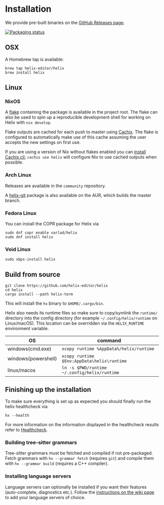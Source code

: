 # Installation

We provide pre-built binaries on the [GitHub Releases page](https://github.com/helix-editor/helix/releases).

[![Packaging status](https://repology.org/badge/vertical-allrepos/helix.svg)](https://repology.org/project/helix/versions)

## OSX

A Homebrew tap is available:

```
brew tap helix-editor/helix
brew install helix
```

## Linux

### NixOS

A [flake](https://nixos.wiki/wiki/Flakes) containing the package is available in
the project root. The flake can also be used to spin up a reproducible development
shell for working on Helix with `nix develop`.

Flake outputs are cached for each push to master using
[Cachix](https://www.cachix.org/). The flake is configured to
automatically make use of this cache assuming the user accepts
the new settings on first use.

If you are using a version of Nix without flakes enabled you can
[install Cachix cli](https://docs.cachix.org/installation); `cachix use helix` will
configure Nix to use cached outputs when possible.

### Arch Linux

Releases are available in the `community` repository.

A [helix-git](https://aur.archlinux.org/packages/helix-git/) package is also available on the AUR, which builds the master branch.

### Fedora Linux

You can install the COPR package for Helix via

```
sudo dnf copr enable varlad/helix
sudo dnf install helix
```

### Void Linux

```
sudo xbps-install helix
```

## Build from source

```
git clone https://github.com/helix-editor/helix
cd helix
cargo install --path helix-term
```

This will install the `hx` binary to `$HOME/.cargo/bin`.

Helix also needs its runtime files so make sure to copy/symlink the `runtime/` directory into the
config directory (for example `~/.config/helix/runtime` on Linux/macOS). This location can be overridden
via the `HELIX_RUNTIME` environment variable.

| OS                  | command                                      |
|---------------------|----------------------------------------------|
| windows(cmd.exe)    | `xcopy runtime %AppData%/helix/runtime`      |
| windows(powershell) | `xcopy runtime $Env:AppData\helix\runtime`   |
| linux/macos         | `ln -s $PWD/runtime ~/.config/helix/runtime` |

## Finishing up the installation 

To make sure everything is set up as expected you should finally run the helix healthcheck via 
```
hx --health
```
For more information on the information displayed in the healthcheck results refer to [Healthcheck](https://github.com/helix-editor/helix/wiki/Healthcheck).


### Building tree-sitter grammars

Tree-sitter grammars must be fetched and compiled if not pre-packaged.
Fetch grammars with `hx --grammar fetch` (requires `git`) and compile them
with `hx --grammar build` (requires a C++ compiler).

### Installing language servers

Language servers can optionally be installed if you want their features (auto-complete, diagnostics etc.).
Follow the [instructions on the wiki page](https://github.com/helix-editor/helix/wiki/How-to-install-the-default-language-servers) to add your language servers of choice.
